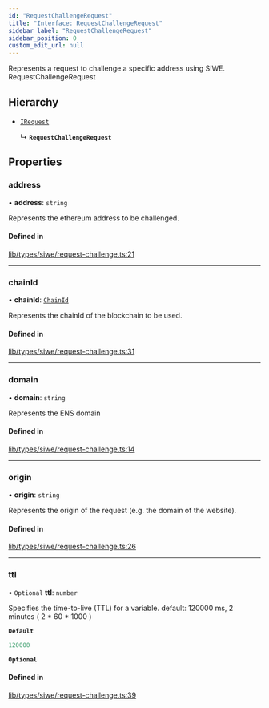 ```yaml
---
id: "RequestChallengeRequest"
title: "Interface: RequestChallengeRequest"
sidebar_label: "RequestChallengeRequest"
sidebar_position: 0
custom_edit_url: null
---
```


Represents a request to challenge a specific address using SIWE.
 RequestChallengeRequest

## Hierarchy

- [`IRequest`](IRequest.md)

  ↳ **`RequestChallengeRequest`**

## Properties

### address

• **address**: `string`

Represents the ethereum address to be challenged.

#### Defined in

[lib/types/siwe/request-challenge.ts:21](https://github.com/JustaName-id/JustaName-sdk/blob/45e45ce/packages/@justaname.id/sdk/src/lib/types/siwe/request-challenge.ts#L21)

___

### chainId

• **chainId**: [`ChainId`](../modules.md#chainid)

Represents the chainId of the blockchain to be used.

#### Defined in

[lib/types/siwe/request-challenge.ts:31](https://github.com/JustaName-id/JustaName-sdk/blob/45e45ce/packages/@justaname.id/sdk/src/lib/types/siwe/request-challenge.ts#L31)

___

### domain

• **domain**: `string`

Represents the ENS domain

#### Defined in

[lib/types/siwe/request-challenge.ts:14](https://github.com/JustaName-id/JustaName-sdk/blob/45e45ce/packages/@justaname.id/sdk/src/lib/types/siwe/request-challenge.ts#L14)

___

### origin

• **origin**: `string`

Represents the origin of the request (e.g. the domain of the website).

#### Defined in

[lib/types/siwe/request-challenge.ts:26](https://github.com/JustaName-id/JustaName-sdk/blob/45e45ce/packages/@justaname.id/sdk/src/lib/types/siwe/request-challenge.ts#L26)

___

### ttl

• `Optional` **ttl**: `number`

Specifies the time-to-live (TTL) for a variable.
default: 120000 ms, 2 minutes ( 2 * 60 * 1000 )

**`Default`**

```ts
120000
```

**`Optional`**

#### Defined in

[lib/types/siwe/request-challenge.ts:39](https://github.com/JustaName-id/JustaName-sdk/blob/45e45ce/packages/@justaname.id/sdk/src/lib/types/siwe/request-challenge.ts#L39)
